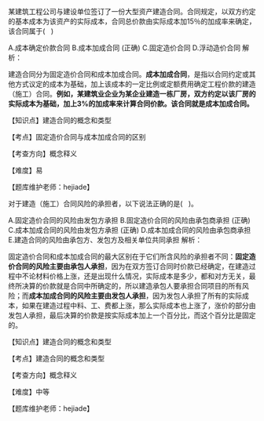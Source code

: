 <p>某建筑工程公司与建设单位签订了一份大型资产建造合同。合同规定，以双方约定的基本成本为该资产的实际成本，合同总价款由实际成本加15％的加成率来确定，该合同属于( &nbsp; )</p>
A.成本确定价款合同
B.成本加成合同  (正确)
C.固定造价合同
D.浮动造价合同
解析：<p>建造合同分为固定造价合同和成本加成合同。<strong>成本加成合同</strong>，是指以合同约定或其他方式议定的成本为基础，加上该成本的一定比例或定额费用确定工程价款的建造（施工）合同。<strong>例如，某建筑业企业为某企业建造一栋厂房，双方约定以该厂房的实际成本为基础，加上3%的加成率来计算合同价款。该合同就是成本加成合同。</strong></p><p>【知识点】建造合同的概念和类型</p><p>【考点】固定造价合同与成本加成合同的区别</p><p>【考查方向】概念释义</p><p>【难度】易</p><p>【题库维护老师：hejiade】</p>
<p>对于建造（施工）合同风险的承担者，以下说法正确的是( &nbsp; )。</p>
A.固定造价合同的风险由发包方承担
B.固定造价合同的风险由承包商承担  (正确)
C.成本加成合同的风险由发包方承担  (正确)
D.成本加成合同的风险由承包商承担
E.建造合同的风险由承包方、发包方及相关单位共同承担
解析：<p>固定造价合同和成本加成合同的最大区别在于它们所含风险的承担者不同：<strong>固定造价合同的风险主要由承包人承担</strong>，因为在双方签订合同时价款已经确定，在建造过程中不论材料价格上涨，还是出现什么情况，实际成本是多少，都和对方无关，最终所决算的价款就是合同中所确定的，所以建造承包人要承担合同项目的所有风险；而<strong>成本加成合同的风险主要由发包人承担</strong>，因为发包人承担了所有的实际成本，如果在建造过程中料、工、费都上涨，那么实际成本也上涨了，涨价的部分由发包人承担，最后决算的价款是按实际成本加上一个百分比，而这个百分比是固定的。</p><p>【知识点】建造合同的概念和类型</p><p>【考点】建造合同的概念和类型</p><p>【考查方向】概念释义</p><p>【难度】中等</p><p>【题库维护老师：hejiade】</p>
